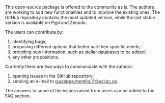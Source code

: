 This open-source package is offered to the community as is.
The authors are working to add new functionalities and to improve the existing ones. The GitHub repository contains the most updated version, while the last stable version is available on Pypi and Zenodo.

The users can contribute by:
1. identifying bugs;
2. proposing different options that better suit their specific needs;
3. providing new information, such as stellar databases to be added;
4. any other propositions.

Currently there are two ways to communicate with the authors:
1. opening issues in the GitHub repository;
2. sending an e-mail to giuseppe.morello.11@ucl.ac.uk.

The answers to some of the issues raised from users can be added to the FAQ section.
